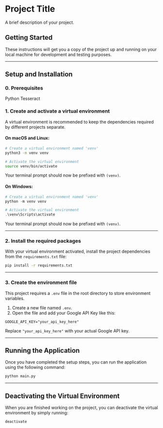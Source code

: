 
# Project Title
A brief description of your project.

## Getting Started
These instructions will get you a copy of the project up and running on your local machine for development and testing purposes.

---


## Setup and Installation


### 0. Prerequisites
  Python
  Tesseract



### 1. Create and activate a virtual environment

A virtual environment is recommended to keep the dependencies required by different projects separate.

#### On macOS and Linux:

```bash
# Create a virtual environment named 'venv'
python3 -m venv venv

# Activate the virtual environment
source venv/bin/activate
```

Your terminal prompt should now be prefixed with `(venv)`.

#### On Windows:

```powershell
# Create a virtual environment named 'venv'
python -m venv venv

# Activate the virtual environment
.\venv\Scripts\activate
```

Your terminal prompt should now be prefixed with `(venv)`.

---

### 2. Install the required packages

With your virtual environment activated, install the project dependencies from the `requirements.txt` file:

```bash
pip install -r requirements.txt
```

---

### 3. Create the environment file

This project requires a `.env` file in the root directory to store environment variables.

1. Create a new file named `.env`.
2. Open the file and add your Google API Key like this:

```env
GOOGLE_API_KEY="your_api_key_here"
```

Replace `"your_api_key_here"` with your actual Google API key.

---

## Running the Application

Once you have completed the setup steps, you can run the application using the following command:

```bash
python main.py
```

---

## Deactivating the Virtual Environment

When you are finished working on the project, you can deactivate the virtual environment by simply running:

```bash
deactivate
```

